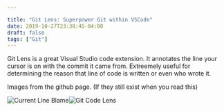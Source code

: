 ```yaml
---

title: "Git Lens: Superpower Git within VSCode"
date: 2019-10-27T23:38:45-04:00
draft: false
tags: ["Git"]
---
```


Git Lens is a great Visual Studio code extension. It annotates the line your cursor is on with the commit it came from. Extreemely useful for determining the reason that line of code is written or even who wrote it.

Images from the github page. (If they still exist when you read this)

![Current Line Blame](https://raw.githubusercontent.com/eamodio/vscode-gitlens/master/images/docs/current-line-blame.png)![Git Code Lens](https://raw.githubusercontent.com/eamodio/vscode-gitlens/master/images/docs/code-lens.png)